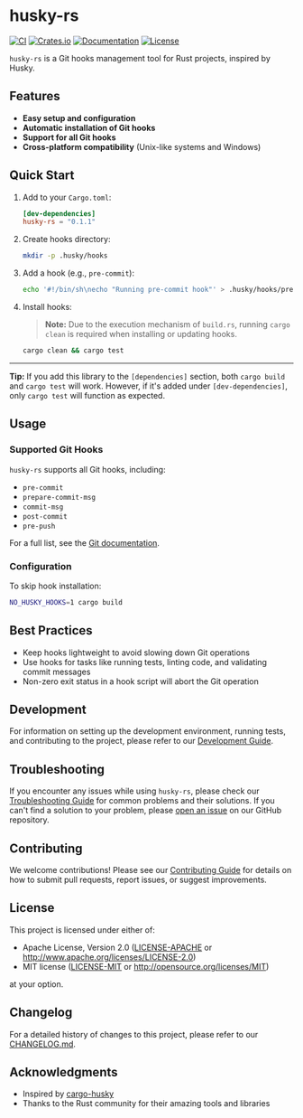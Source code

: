 # husky-rs

[![CI](https://github.com/pplmx/husky-rs/workflows/CI/badge.svg)](https://github.com/pplmx/husky-rs/actions)
[![Crates.io](https://img.shields.io/crates/v/husky-rs.svg)](https://crates.io/crates/husky-rs)
[![Documentation](https://docs.rs/husky-rs/badge.svg)](https://docs.rs/husky-rs)
[![License](https://img.shields.io/badge/license-MIT%2FApache--2.0-blue.svg)](#license)

`husky-rs` is a Git hooks management tool for Rust projects, inspired by Husky.

## Features

- **Easy setup and configuration**
- **Automatic installation of Git hooks**
- **Support for all Git hooks**
- **Cross-platform compatibility** (Unix-like systems and Windows)

## Quick Start

1. Add to your `Cargo.toml`:

   ```toml
   [dev-dependencies]
   husky-rs = "0.1.1"
   ```

2. Create hooks directory:

   ```sh
   mkdir -p .husky/hooks
   ```

3. Add a hook (e.g., `pre-commit`):

   ```sh
   echo '#!/bin/sh\necho "Running pre-commit hook"' > .husky/hooks/pre-commit
   ```

4. Install hooks:

   > **Note:** Due to the execution mechanism of `build.rs`, running `cargo clean` is required when installing or updating hooks.

   ```sh
   cargo clean && cargo test
   ```

---

**Tip:** If you add this library to the `[dependencies]` section, both `cargo build` and `cargo test` will work. However, if it's added under `[dev-dependencies]`, only `cargo test` will function as expected.

## Usage

### Supported Git Hooks

`husky-rs` supports all Git hooks, including:

- `pre-commit`
- `prepare-commit-msg`
- `commit-msg`
- `post-commit`
- `pre-push`

For a full list, see the [Git documentation](https://git-scm.com/docs/githooks).

### Configuration

To skip hook installation:

```sh
NO_HUSKY_HOOKS=1 cargo build
```

## Best Practices

- Keep hooks lightweight to avoid slowing down Git operations
- Use hooks for tasks like running tests, linting code, and validating commit messages
- Non-zero exit status in a hook script will abort the Git operation

## Development

For information on setting up the development environment, running tests, and contributing to the project, please refer to our [Development Guide](docs/development.md).

## Troubleshooting

If you encounter any issues while using `husky-rs`, please check our [Troubleshooting Guide](docs/troubleshooting.md) for common problems and their solutions. If you can't find a solution to your problem, please [open an issue](https://github.com/pplmx/husky-rs/issues) on our GitHub repository.

## Contributing

We welcome contributions! Please see our [Contributing Guide](CONTRIBUTING.md) for details on how to submit pull requests, report issues, or suggest improvements.

## License

This project is licensed under either of:

- Apache License, Version 2.0 ([LICENSE-APACHE](LICENSE-APACHE) or http://www.apache.org/licenses/LICENSE-2.0)
- MIT license ([LICENSE-MIT](LICENSE-MIT) or http://opensource.org/licenses/MIT)

at your option.

## Changelog

For a detailed history of changes to this project, please refer to our [CHANGELOG.md](CHANGELOG.md).

## Acknowledgments

- Inspired by [cargo-husky](https://github.com/rhysd/cargo-husky)
- Thanks to the Rust community for their amazing tools and libraries
